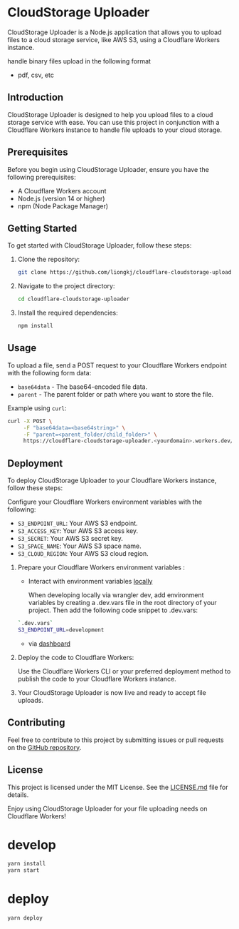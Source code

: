 # CloudStorage Uploader


CloudStorage Uploader is a Node.js application that allows you to upload files to a cloud storage service, like AWS S3, using a Cloudflare Workers instance.

handle binary files upload in the following format
- pdf, csv, etc

## Introduction

CloudStorage Uploader is designed to help you upload files to a cloud storage service with ease. You can use this project in conjunction with a Cloudflare Workers instance to handle file uploads to your cloud storage.

## Prerequisites

Before you begin using CloudStorage Uploader, ensure you have the following prerequisites:

- A Cloudflare Workers account
- Node.js (version 14 or higher)
- npm (Node Package Manager)

## Getting Started

To get started with CloudStorage Uploader, follow these steps:

1. Clone the repository:

   ```bash
   git clone https://github.com/liongkj/cloudflare-cloudstorage-uploader.git
   ```

2. Navigate to the project directory:

   ```bash
   cd cloudflare-cloudstorage-uploader
   ```

3. Install the required dependencies:

   ```bash
   npm install
   ```

## Usage

To upload a file, send a POST request to your Cloudflare Workers endpoint with the following form data:

- `base64data` - The base64-encoded file data.
- `parent` - The parent folder or path where you want to store the file.

Example using `curl`:

```bash
curl -X POST \
     -F "base64data=<base64string>" \
     -F "parent=<parent_folder/child_folder>" \
     https://cloudflare-cloudstorage-uploader.<yourdomain>.workers.dev/
```

## Deployment

To deploy CloudStorage Uploader to your Cloudflare Workers instance, follow these steps:

   Configure your Cloudflare Workers environment variables with the following:

   - `S3_ENDPOINT_URL`: Your AWS S3 endpoint.
   - `S3_ACCESS_KEY`: Your AWS S3 access key.
   - `S3_SECRET`: Your AWS S3 secret key.
   - `S3_SPACE_NAME`: Your AWS S3 space name.
   - `S3_CLOUD_REGION`: Your AWS S3 cloud region.

1. Prepare your Cloudflare Workers environment variables :

     - Interact with environment variables [locally](https://developers.cloudflare.com/workers/reference/apis/environment-variables/)
  
          When developing locally via wrangler dev, add environment variables by creating a .dev.vars file in the root directory of your project. Then add the following code snippet to .dev.vars:

     ``` bash
     `.dev.vars`
     S3_ENDPOINT_URL=development
     ```

     - via [dashboard](https://developers.cloudflare.com/workers/configuration/environment-variables/#add-environment-variables-via-the-dashboard)




2. Deploy the code to Cloudflare Workers:

   Use the Cloudflare Workers CLI or your preferred deployment method to publish the code to your Cloudflare Workers instance.

3. Your CloudStorage Uploader is now live and ready to accept file uploads.

## Contributing

Feel free to contribute to this project by submitting issues or pull requests on the [GitHub repository](https://github.com/yourusername/cloudstorage-uploader).

## License

This project is licensed under the MIT License. See the [LICENSE.md](LICENSE.md) file for details.

Enjoy using CloudStorage Uploader for your file uploading needs on Cloudflare Workers!




# develop
```bash
yarn install
yarn start
```

# deploy

```bash
yarn deploy
```